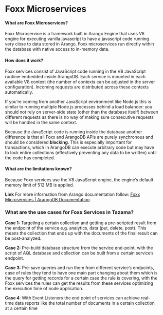 # Foxx Microservices

#### What are Foxx Microservices?

Foxx Microservice is a framework built in Arango Engine that uses V8 engine for executing vanilla javascript to have a javascript code running very close to data stored in Arango, Foxx microservices run directly within the database with native access to in-memory data.

#### How does it work?

Foxx services consist of JavaScript code running in the V8 JavaScript runtime embedded inside ArangoDB. Each service is mounted in each available V8 context (the number of contexts can be adjusted in the server configuration). Incoming requests are distributed across these contexts automatically.

If you’re coming from another JavaScript environment like Node.js this is similar to running multiple Node.js processes behind a load balancer: you should not rely on server-side state (other than the database itself) between different requests as there is no way of making sure consecutive requests will be handled in the same context.

Because the JavaScript code is running inside the database another difference is that all Foxx and ArangoDB APIs are purely synchronous and should be considered **blocking**. This is especially important for transactions, which in ArangoDB can execute arbitrary code but may have to lock entire collections (effectively preventing any data to be written) until the code has completed.

#### What are the limitations known?

Because Foxx services use the V8 JavaScript engine, the engine’s default memory limit of 512 MB is applied.

**Link** For more information from Arango documentation follow: [Foxx Microservices | ArangoDB Documentation](https://docs.arangodb.com/3.11/develop/foxx-microservices/)

### What are the use cases for Foxx Services in Tazama?

**Case 1:** Targeting a certain collection and getting a pre-scripted result from the endpoint of the service e.g. analytics, data (put, delete, post). This means the collection that ends up with the documents of the final result can be post-analyzed.

**Case 2:** Pre-build database structure from the service end-point, with the script of AQL database and collection can be built from a certain service’s endpoint.

**Case 3:** Pre-save queries and run them from different service’s endpoints, case of rules they tend to have one main part changing about them which is the query for getting records for a certain case the rule is covering, with the Foxx services the rules can get the results from these services optimizing the execution time of node application.

**Case 4**: With Event Listeners the end point of services can achieve real-time data reports like the total number of documents in a certain collection at a certain time
